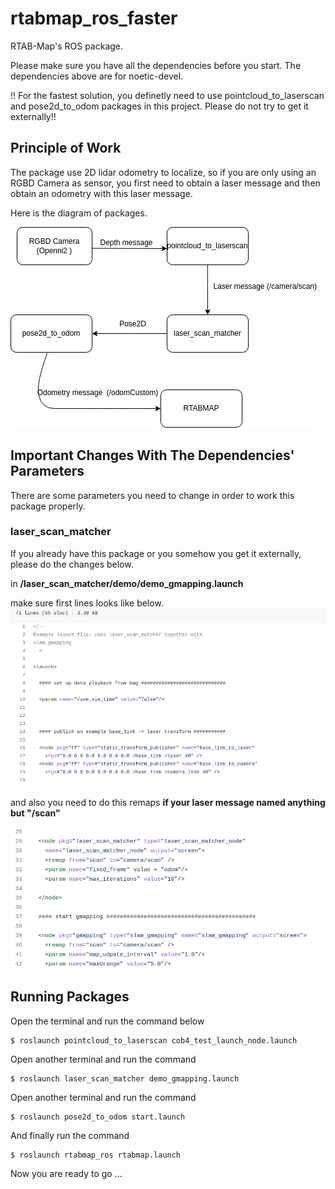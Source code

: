 # rtabmap_ros_faster
RTAB-Map's ROS package.

Please make sure you have all the dependencies before you start. The dependencies above are for noetic-devel. 

!! For the fastest solution, you definetly need to use pointcloud_to_laserscan  and pose2d_to_odom packages in this project. Please do not try to get it externally!!

## Principle of Work

The package use 2D lidar odometry to localize, so if you are only using an RGBD Camera as sensor, you first need to obtain a laser message and then obtain an odometry with this laser message.

Here is the diagram of packages.

![diagram](images/diagram.jpeg)


## Important Changes With The Dependencies' Parameters

There are some parameters you need to change in order to work this package properly.


### laser_scan_matcher 

If you already have this package or you somehow you get it externally, please do the changes below.

in **/laser_scan_matcher/demo/demo_gmapping.launch**

make sure first lines looks like below.
![p2ls1](images/p2ls1.png)

and also you need to do this remaps **if your laser message named anything but "/scan"**

![p2ls3](images/p2ls3.png)

## Running Packages

Open the terminal and run the command below 

```
$ roslaunch pointcloud_to_laserscan cob4_test_launch_node.launch 

```

Open another terminal and run the command

```
$ roslaunch laser_scan_matcher demo_gmapping.launch 

```

Open another terminal and run the command

```
$ roslaunch pose2d_to_odom start.launch

```
And finally run the command 

```
$ roslaunch rtabmap_ros rtabmap.launch 

```
Now you are ready to go ...
